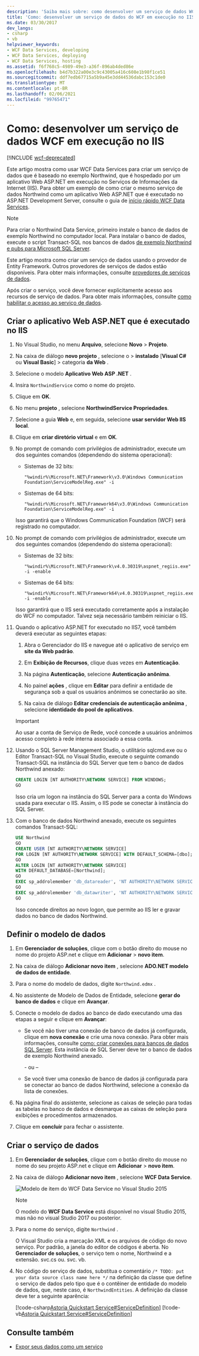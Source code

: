 ```yaml
---
description: 'Saiba mais sobre: como desenvolver um serviço de dados WCF em execução no IIS'
title: 'Como: desenvolver um serviço de dados do WCF em execução no IIS'
ms.date: 03/30/2017
dev_langs:
- csharp
- vb
helpviewer_keywords:
- WCF Data Services, developing
- WCF Data Services, deploying
- WCF Data Services, hosting
ms.assetid: f6f768c5-4989-49e3-a36f-896ab4ded86e
ms.openlocfilehash: b4d7b322a00e3c9c43005a416c608e1b98f1ce51
ms.sourcegitcommit: ddf7edb67715a5b9a45e3dd44536dabc153c1de0
ms.translationtype: MT
ms.contentlocale: pt-BR
ms.lasthandoff: 02/06/2021
ms.locfileid: "99765471"
---
```

# <a name="how-to-develop-a-wcf-data-service-running-on-iis"></a>Como: desenvolver um serviço de dados WCF em execução no IIS

[!INCLUDE [wcf-deprecated](~/includes/wcf-deprecated.md)]

Este artigo mostra como usar WCF Data Services para criar um serviço de dados que é baseado no exemplo Northwind, que é hospedado por um aplicativo Web ASP.NET em execução no Serviços de Informações da Internet (IIS). Para obter um exemplo de como criar o mesmo serviço de dados Northwind como um aplicativo Web ASP.NET que é executado no ASP.NET Development Server, consulte o guia de [início rápido WCF Data Services](quickstart-wcf-data-services.md).

> [!NOTE]
> Para criar o Northwind Data Service, primeiro instale o banco de dados de exemplo Northwind no computador local. Para instalar o banco de dados, execute o script Transact-SQL nos bancos de dados [de exemplo Northwind e pubs para Microsoft SQL Server](https://github.com/Microsoft/sql-server-samples/tree/master/samples/databases/northwind-pubs).

Este artigo mostra como criar um serviço de dados usando o provedor de Entity Framework. Outros provedores de serviços de dados estão disponíveis. Para obter mais informações, consulte [provedores de serviços de dados](data-services-providers-wcf-data-services.md).

Após criar o serviço, você deve fornecer explicitamente acesso aos recursos de serviço de dados. Para obter mais informações, consulte [como habilitar o acesso ao serviço de dados](how-to-enable-access-to-the-data-service-wcf-data-services.md).

## <a name="create-the-aspnet-web-application-that-runs-on-iis"></a>Criar o aplicativo Web ASP.NET que é executado no IIS

1. No Visual Studio, no menu **Arquivo**, selecione **Novo** > **Projeto**.

2. Na caixa de diálogo **novo projeto** , selecione o > **instalado** [**Visual C#** ou **Visual Basic**] > categoria **da Web** .

3. Selecione o modelo **Aplicativo Web ASP .NET** .

4. Insira `NorthwindService` como o nome do projeto.

5. Clique em **OK**.

6. No menu **projeto** , selecione **NorthwindService Propriedades**.

7. Selecione a guia **Web** e, em seguida, selecione **usar servidor Web IIS local**.

8. Clique em **criar diretório virtual** e em **OK**.

9. No prompt de comando com privilégios de administrador, execute um dos seguintes comandos (dependendo do sistema operacional):

    - Sistemas de 32 bits:

        ```console
        "%windir%\Microsoft.NET\Framework\v3.0\Windows Communication Foundation\ServiceModelReg.exe" -i
        ```

    - Sistemas de 64 bits:

        ```console
        "%windir%\Microsoft.NET\Framework64\v3.0\Windows Communication Foundation\ServiceModelReg.exe" -i
        ```

     Isso garantirá que o Windows Communication Foundation (WCF) será registrado no computador.

10. No prompt de comando com privilégios de administrador, execute um dos seguintes comandos (dependendo do sistema operacional):

    - Sistemas de 32 bits:

        ```console
        "%windir%\Microsoft.NET\Framework\v4.0.30319\aspnet_regiis.exe" -i -enable
        ```

    - Sistemas de 64 bits:

        ```console
        "%windir%\Microsoft.NET\Framework64\v4.0.30319\aspnet_regiis.exe" -i -enable
        ```

     Isso garantirá que o IIS será executado corretamente após a instalação do WCF no computador. Talvez seja necessário também reiniciar o IIS.

11. Quando o aplicativo ASP.NET for executado no IIS7, você também deverá executar as seguintes etapas:

    1. Abra o Gerenciador do IIS e navegue até o aplicativo de serviço em **site da Web padrão**.

    2. Em **Exibição de Recursos**, clique duas vezes em **Autenticação**.

    3. Na página **Autenticação**, selecione **Autenticação anônima**.

    4. No painel **ações** , clique em **Editar** para definir a entidade de segurança sob a qual os usuários anônimos se conectarão ao site.

    5. Na caixa de diálogo **Editar credenciais de autenticação anônima** , selecione **identidade do pool de aplicativos**.

    > [!IMPORTANT]
    > Ao usar a conta de Serviço de Rede, você concede a usuários anônimos acesso completo à rede interna associado a essa conta.

12. Usando o SQL Server Management Studio, o utilitário sqlcmd.exe ou o Editor Transact-SQL no Visual Studio, execute o seguinte comando Transact-SQL na instância do SQL Server que tem o banco de dados Northwind anexado:

    ```sql
    CREATE LOGIN [NT AUTHORITY\NETWORK SERVICE] FROM WINDOWS;
    GO
    ```

    Isso cria um logon na instância do SQL Server para a conta do Windows usada para executar o IIS. Assim, o IIS pode se conectar à instância do SQL Server.

13. Com o banco de dados Northwind anexado, execute os seguintes comandos Transact-SQL:

    ```sql
    USE Northwind
    GO
    CREATE USER [NT AUTHORITY\NETWORK SERVICE]
    FOR LOGIN [NT AUTHORITY\NETWORK SERVICE] WITH DEFAULT_SCHEMA=[dbo];
    GO
    ALTER LOGIN [NT AUTHORITY\NETWORK SERVICE]
    WITH DEFAULT_DATABASE=[Northwind];
    GO
    EXEC sp_addrolemember 'db_datareader', 'NT AUTHORITY\NETWORK SERVICE'
    GO
    EXEC sp_addrolemember 'db_datawriter', 'NT AUTHORITY\NETWORK SERVICE'
    GO
    ```

    Isso concede direitos ao novo logon, que permite ao IIS ler e gravar dados no banco de dados Northwind.

## <a name="define-the-data-model"></a>Definir o modelo de dados

1. Em **Gerenciador de soluções**, clique com o botão direito do mouse no nome do projeto ASP.net e clique em **Adicionar**  >  **novo item**.

2. Na caixa de diálogo **Adicionar novo item** , selecione **ADO.NET modelo de dados de entidade**.

3. Para o nome do modelo de dados, digite `Northwind.edmx` .

4. No assistente de Modelo de Dados de Entidade, selecione **gerar do banco de dados** e clique em **Avançar**.

5. Conecte o modelo de dados ao banco de dado executando uma das etapas a seguir e clique em **Avançar**:

    - Se você não tiver uma conexão de banco de dados já configurada, clique em **nova conexão** e crie uma nova conexão. Para obter mais informações, consulte [como: criar conexões para bancos de dados SQL Server](/previous-versions/visualstudio/visual-studio-2008/s4yys16a(v=vs.90)). Esta instância de SQL Server deve ter o banco de dados de exemplo Northwind anexado.

         \- ou –

    - Se você tiver uma conexão de banco de dados já configurada para se conectar ao banco de dados Northwind, selecione a conexão da lista de conexões.

6. Na página final do assistente, selecione as caixas de seleção para todas as tabelas no banco de dados e desmarque as caixas de seleção para exibições e procedimentos armazenados.

7. Clique em **concluir** para fechar o assistente.

## <a name="create-the-data-service"></a>Criar o serviço de dados

1. Em **Gerenciador de soluções**, clique com o botão direito do mouse no nome do seu projeto ASP.net e clique em **Adicionar**  >  **novo item**.

2. Na caixa de diálogo **Adicionar novo item** , selecione **WCF Data Service**.

   ![Modelo de item do WCF Data Service no Visual Studio 2015](./media/wcf-data-service-item-template.png)

   > [!NOTE]
   > O modelo do **WCF Data Service** está disponível no visual Studio 2015, mas não no visual Studio 2017 ou posterior.

3. Para o nome do serviço, digite `Northwind` .

     O Visual Studio cria a marcação XML e os arquivos de código do novo serviço. Por padrão, a janela do editor de códigos é aberta. No **Gerenciador de soluções**, o serviço tem o nome, Northwind e a extensão. svc.cs ou. svc. vb.

4. No código do serviço de dados, substitua o comentário `/* TODO: put your data source class name here */` na definição da classe que define o serviço de dados pelo tipo que é o contêiner de entidade do modelo de dados, que, neste caso, é `NorthwindEntities`. A definição da classe deve ter a seguinte aparência:

     [!code-csharp[Astoria Quickstart Service#ServiceDefinition](../../../../samples/snippets/csharp/VS_Snippets_Misc/astoria_quickstart_service/cs/northwind.svc.cs#servicedefinition)]
     [!code-vb[Astoria Quickstart Service#ServiceDefinition](../../../../samples/snippets/visualbasic/VS_Snippets_Misc/astoria_quickstart_service/vb/northwind.svc.vb#servicedefinition)]

## <a name="see-also"></a>Consulte também

- [Expor seus dados como um serviço](exposing-your-data-as-a-service-wcf-data-services.md)
